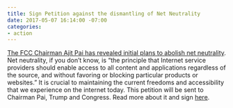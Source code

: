 ```yaml
---
title: Sign Petition against the dismantling of Net Neutrality
date: 2017-05-07 16:14:00 -07:00
categories:
- action
---
```


[The FCC Chairman Ajit Pai has revealed initial plans to abolish net neutrality](https://www.recode.net/2017/5/4/15543802/reading-between-lines-fcc-chairman-ajit-pai-plan-net-neutrality). Net neutrality, if you don’t know, is “the principle that Internet service providers should enable access to all content and applications regardless of the source, and without favoring or blocking particular products or websites.” It is crucial to maintaining the current freedoms and accessibility that we experience on the internet today. This petition will be sent to Chairman Pai, Trump and Congress. Read more about it and sign [here](http://act.freepress.net/sign/internet_NN_trump). 